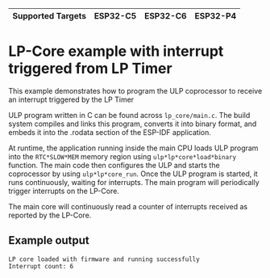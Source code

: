 | Supported Targets | ESP32-C5 | ESP32-C6 | ESP32-P4 |
| ----------------- | -------- | -------- | -------- |

# LP-Core example with interrupt triggered from LP Timer

This example demonstrates how to program the ULP coprocessor to receive an interrupt triggered by the LP Timer

ULP program written in C can be found across `lp_core/main.c`. The build system compiles and links this program, converts it into binary format, and embeds it into the .rodata section of the ESP-IDF application.

At runtime, the application running inside the main CPU loads ULP program into the `RTC*SLOW*MEM` memory region using `ulp*lp*core*load*binary` function. The main code then configures the ULP and starts the coprocessor by using `ulp*lp*core_run`. Once the ULP program is started, it runs continuously, waiting for interrupts. The main program will periodically trigger interrupts on the LP-Core.

The main core will continuously read a counter of interrupts received as reported by the LP-Core.

## Example output

```
LP core loaded with firmware and running successfully
Interrupt count: 6
```

